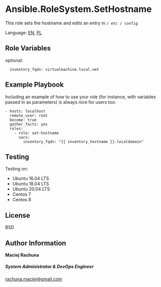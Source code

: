 Ansible.RoleSystem.SetHostname
=========

This role sets the hostname and edits an entry in `/ etc / config`

Language: [EN](README.md), [PL](README.PL.md)

Role Variables
--------------
optional:
```
  inventory_fqdn: virtualmachine.local.net
```

Example Playbook
----------------

Including an example of how to use your role (for instance, with variables passed in as parameters) is always nice for users too:
```
- hosts: localhost
  remote_user: root
  become: true
  gather_facts: yes
  roles:
    - role: set-hostname
      vars:
        inventory_fqdn: "{{ inventory_hostname }}.localdomain"
```

Testing
------------

Testing on:
  - Ubuntu 16.04 LTS
  - Ubuntu 18.04 LTS
  - Ubuntu 20.04 LTS
  - Centos 7
  - Centos 8

License
-------

BSD

Author Information
------------------
 **Maciej Rachuna**
##### System Administrator & DevOps Engineer
rachuna.maciej@gmail.com